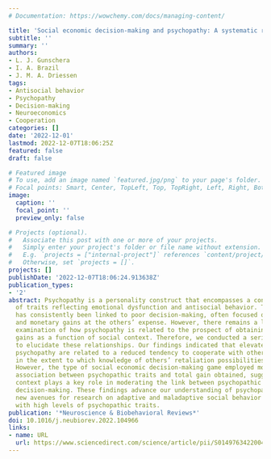 ```yaml
---
# Documentation: https://wowchemy.com/docs/managing-content/

title: 'Social economic decision-making and psychopathy: A systematic review and meta-analysis'
subtitle: ''
summary: ''
authors:
- L. J. Gunschera
- I. A. Brazil
- J. M. A. Driessen
tags:
- Antisocial behavior
- Psychopathy
- Decision-making
- Neuroeconomics
- Cooperation
categories: []
date: '2022-12-01'
lastmod: 2022-12-07T18:06:25Z
featured: false
draft: false

# Featured image
# To use, add an image named `featured.jpg/png` to your page's folder.
# Focal points: Smart, Center, TopLeft, Top, TopRight, Left, Right, BottomLeft, Bottom, BottomRight.
image:
  caption: ''
  focal_point: ''
  preview_only: false

# Projects (optional).
#   Associate this post with one or more of your projects.
#   Simply enter your project's folder or file name without extension.
#   E.g. `projects = ["internal-project"]` references `content/project/deep-learning/index.md`.
#   Otherwise, set `projects = []`.
projects: []
publishDate: '2022-12-07T18:06:24.913638Z'
publication_types:
- '2'
abstract: Psychopathy is a personality construct that encompasses a constellation
  of traits reflecting emotional dysfunction and antisocial behavior. This constellation
  has consistently been linked to poor decision-making, often focused on personal
  and monetary gains at the others’ expense. However, there remains a lack of a systematic
  examination of how psychopathy is related to the prospect of obtaining monetary
  gains as a function of social context. Therefore, we conducted a series of meta-analyses
  to elucidate these relationships. Our findings indicated that elevated levels of
  psychopathy are related to a reduced tendency to cooperate with others, and no difference
  in the extent to which knowledge of others’ retaliation possibilities informs decision-making.
  However, the type of social economic decision-making game employed moderated the
  association between psychopathic traits and total gain obtained, suggesting that
  context plays a key role in moderating the link between psychopathic features and
  decision-making. These findings advance our understanding of psychopathy and open
  new avenues for research on adaptive and maladaptive social behavior in individuals
  with high levels of psychopathic traits.
publication: '*Neuroscience & Biobehavioral Reviews*'
doi: 10.1016/j.neubiorev.2022.104966
links:
- name: URL
  url: https://www.sciencedirect.com/science/article/pii/S0149763422004559
---
```

